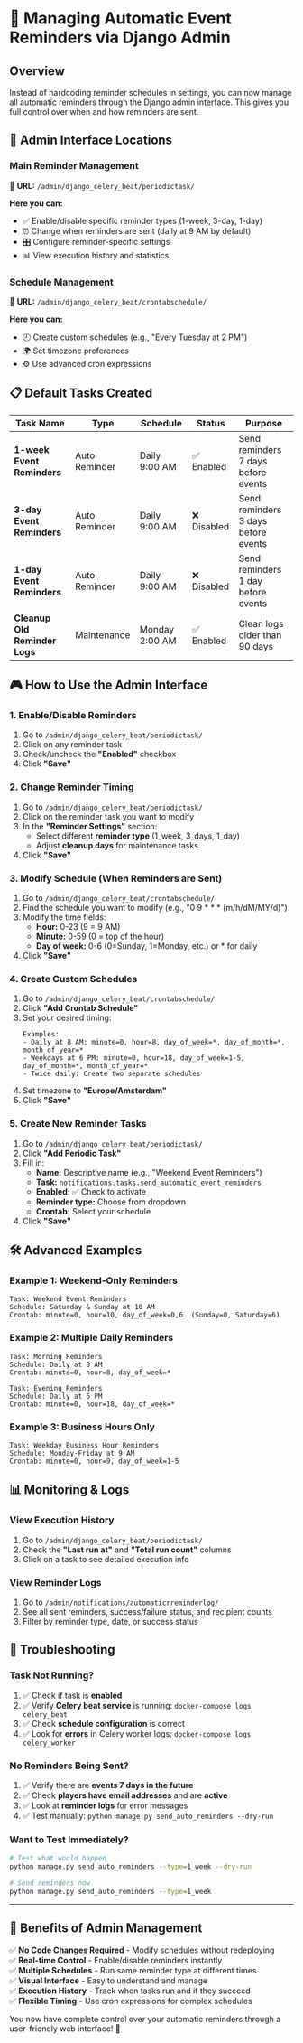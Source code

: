 # 🎯 Managing Automatic Event Reminders via Django Admin

## Overview
Instead of hardcoding reminder schedules in settings, you can now manage all automatic reminders through the Django admin interface. This gives you full control over when and how reminders are sent.

## 🔧 Admin Interface Locations

### **Main Reminder Management**
📍 **URL:** `/admin/django_celery_beat/periodictask/`

**Here you can:**
- ✅ Enable/disable specific reminder types (1-week, 3-day, 1-day)
- ⏰ Change when reminders are sent (daily at 9 AM by default)
- 🎛️ Configure reminder-specific settings
- 📊 View execution history and statistics

### **Schedule Management**
📍 **URL:** `/admin/django_celery_beat/crontabschedule/`

**Here you can:**
- 🕘 Create custom schedules (e.g., "Every Tuesday at 2 PM")
- 🌍 Set timezone preferences
- ⚙️ Use advanced cron expressions

## 📋 Default Tasks Created

| Task Name | Type | Schedule | Status | Purpose |
|-----------|------|----------|--------|---------|
| **1-week Event Reminders** | Auto Reminder | Daily 9:00 AM | ✅ Enabled | Send reminders 7 days before events |
| **3-day Event Reminders** | Auto Reminder | Daily 9:00 AM | ❌ Disabled | Send reminders 3 days before events |
| **1-day Event Reminders** | Auto Reminder | Daily 9:00 AM | ❌ Disabled | Send reminders 1 day before events |
| **Cleanup Old Reminder Logs** | Maintenance | Monday 2:00 AM | ✅ Enabled | Clean logs older than 90 days |

## 🎮 How to Use the Admin Interface

### **1. Enable/Disable Reminders**
1. Go to `/admin/django_celery_beat/periodictask/`
2. Click on any reminder task
3. Check/uncheck the **"Enabled"** checkbox
4. Click **"Save"**

### **2. Change Reminder Timing**
1. Go to `/admin/django_celery_beat/periodictask/`
2. Click on the reminder task you want to modify
3. In the **"Reminder Settings"** section:
   - Select different **reminder type** (1_week, 3_days, 1_day)
   - Adjust **cleanup days** for maintenance tasks
4. Click **"Save"**

### **3. Modify Schedule (When Reminders are Sent)**
1. Go to `/admin/django_celery_beat/crontabschedule/`
2. Find the schedule you want to modify (e.g., "0 9 * * * (m/h/dM/MY/d)")
3. Modify the time fields:
   - **Hour:** 0-23 (9 = 9 AM)
   - **Minute:** 0-59 (0 = top of the hour)
   - **Day of week:** 0-6 (0=Sunday, 1=Monday, etc.) or * for daily
4. Click **"Save"**

### **4. Create Custom Schedules**
1. Go to `/admin/django_celery_beat/crontabschedule/`
2. Click **"Add Crontab Schedule"**
3. Set your desired timing:
   ```
   Examples:
   - Daily at 8 AM: minute=0, hour=8, day_of_week=*, day_of_month=*, month_of_year=*
   - Weekdays at 6 PM: minute=0, hour=18, day_of_week=1-5, day_of_month=*, month_of_year=*
   - Twice daily: Create two separate schedules
   ```
4. Set timezone to **"Europe/Amsterdam"**
5. Click **"Save"**

### **5. Create New Reminder Tasks**
1. Go to `/admin/django_celery_beat/periodictask/`
2. Click **"Add Periodic Task"**
3. Fill in:
   - **Name:** Descriptive name (e.g., "Weekend Event Reminders")
   - **Task:** `notifications.tasks.send_automatic_event_reminders`
   - **Enabled:** ✅ Check to activate
   - **Reminder type:** Choose from dropdown
   - **Crontab:** Select your schedule
4. Click **"Save"**

## 🛠️ Advanced Examples

### **Example 1: Weekend-Only Reminders**
```
Task: Weekend Event Reminders
Schedule: Saturday & Sunday at 10 AM
Crontab: minute=0, hour=10, day_of_week=0,6  (Sunday=0, Saturday=6)
```

### **Example 2: Multiple Daily Reminders**
```
Task: Morning Reminders
Schedule: Daily at 8 AM
Crontab: minute=0, hour=8, day_of_week=*

Task: Evening Reminders  
Schedule: Daily at 6 PM
Crontab: minute=0, hour=18, day_of_week=*
```

### **Example 3: Business Hours Only**
```
Task: Weekday Business Hour Reminders
Schedule: Monday-Friday at 9 AM
Crontab: minute=0, hour=9, day_of_week=1-5
```

## 📊 Monitoring & Logs

### **View Execution History**
1. Go to `/admin/django_celery_beat/periodictask/`
2. Check the **"Last run at"** and **"Total run count"** columns
3. Click on a task to see detailed execution info

### **View Reminder Logs**
1. Go to `/admin/notifications/automaticrreminderlog/`
2. See all sent reminders, success/failure status, and recipient counts
3. Filter by reminder type, date, or success status

## 🚨 Troubleshooting

### **Task Not Running?**
1. ✅ Check if task is **enabled**
2. ✅ Verify **Celery beat service** is running: `docker-compose logs celery_beat`
3. ✅ Check **schedule configuration** is correct
4. ✅ Look for **errors** in Celery worker logs: `docker-compose logs celery_worker`

### **No Reminders Being Sent?**
1. ✅ Verify there are **events 7 days in the future**
2. ✅ Check **players have email addresses** and are **active**
3. ✅ Look at **reminder logs** for error messages
4. ✅ Test manually: `python manage.py send_auto_reminders --dry-run`

### **Want to Test Immediately?**
```bash
# Test what would happen
python manage.py send_auto_reminders --type=1_week --dry-run

# Send reminders now
python manage.py send_auto_reminders --type=1_week
```

---

## 🎉 Benefits of Admin Management

✅ **No Code Changes Required** - Modify schedules without redeploying  
✅ **Real-time Control** - Enable/disable reminders instantly  
✅ **Multiple Schedules** - Run same reminder type at different times  
✅ **Visual Interface** - Easy to understand and manage  
✅ **Execution History** - Track when tasks run and if they succeed  
✅ **Flexible Timing** - Use cron expressions for complex schedules  

You now have complete control over your automatic reminders through a user-friendly web interface! 🚀
